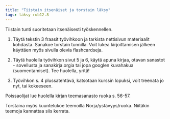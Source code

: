 ```yaml
---
title: "Tiistain itsenäiset ja torstain läksy"
tags: läksy rub12.8
---
```


Tiistain tunti suoritetaan itsenäisesti työskennellen.

1. Täytä tekstin 3 fraasit työvihkoon ja tarkista nettisivun materiaalit kohdasta. Sanakoe torstain tunnilla. Voit lukea kirjoittamisen jälkeen käyttäen myös sivulla olevia flashcardseja.

2. Täytä huolella työvihkon sivut 5 ja 6, käytä apuna kirjaa, otavan sanastot - sovellusta ja sanakirja.orgia tai jopa googlen kuvahakua (suomentamiset). Tee huolella, yritä!

3. Työvihkon s. 4 plussatehtävä, katsotaan kurssin lopuksi, voit treenata jo nyt, tai kokeeseen.

Poissaolijat lue huolella kirjan teemasanasto ruoka s. 56-57.

Torstaina myös kuuntelukoe teemoilla Norja/ystävyys/ruoka. Niitäkin teemoja kannattaa siis kerrata.

